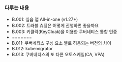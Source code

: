 ### 다루는 내용 
- B.001: 실습 랩 All-in-one (v1.27+)
- B.002: 트러블 슈팅은 어떻게 진행하면 좋을까요 
- B.003: 키클락(KeyCloak)을 이용한 쿠버네티스 통합 인증 
- =======
- B.011: 쿠버네티스 구성 요소 별로 허용되는 버전의 차이
- B.012: kubemigrator
- B.013: 쿠버네티스의 또 다른 오토스케일(CA, VPA)

